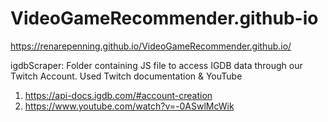 # VideoGameRecommender.github-io

https://renarepenning.github.io/VideoGameRecommender.github.io/

igdbScraper: Folder containing JS file to access IGDB data through our Twitch Account. Used Twitch documentation & YouTube
1. https://api-docs.igdb.com/#account-creation
2. https://www.youtube.com/watch?v=-0ASwlMcWik
